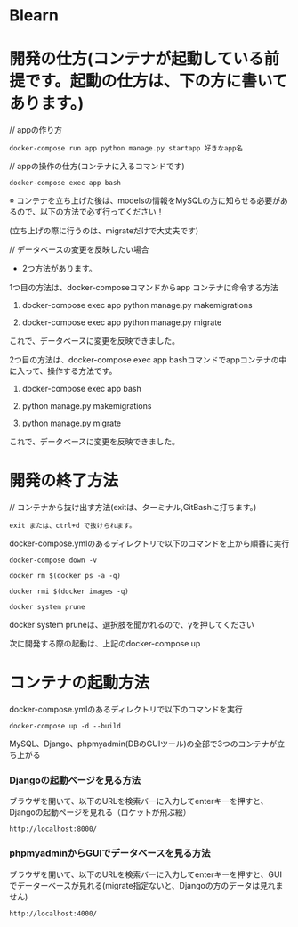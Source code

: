 # Blearn

# 開発の仕方(コンテナが起動している前提です。起動の仕方は、下の方に書いてあります。)

// appの作り方

` docker-compose run app python manage.py startapp 好きなapp名 `

// appの操作の仕方(コンテナに入るコマンドです)

` docker-compose exec app bash `

※ コンテナを立ち上げた後は、modelsの情報をMySQLの方に知らせる必要があるので、以下の方法で必ず行ってください！

(立ち上げの際に行うのは、migrateだけで大丈夫です)

// データベースの変更を反映したい場合

- 2つ方法があります。

1つ目の方法は、docker-composeコマンドからapp コンテナに命令する方法

1. docker-compose exec app python manage.py makemigrations

2. docker-compose exec app python manage.py migrate

これで、データベースに変更を反映できました。

2つ目の方法は、docker-compose exec app bashコマンドでappコンテナの中に入って、操作する方法です。

1. docker-compose exec app bash

2. python manage.py makemigrations

3. python manage.py migrate

これで、データベースに変更を反映できました。

# 開発の終了方法

// コンテナから抜け出す方法(exitは、ターミナル,GitBashに打ちます。)

`exit または、ctrl+d で抜けられます。`

docker-compose.ymlのあるディレクトリで以下のコマンドを上から順番に実行

` docker-compose down -v `

` docker rm $(docker ps -a -q) `

` docker rmi $(docker images -q) `

` docker system prune `

docker system pruneは、選択肢を聞かれるので、yを押してください

次に開発する際の起動は、上記のdocker-compose up

# コンテナの起動方法

docker-compose.ymlのあるディレクトリで以下のコマンドを実行

` docker-compose up -d --build `

MySQL、Django、phpmyadmin(DBのGUIツール)の全部で3つのコンテナが立ち上がる

### Djangoの起動ページを見る方法

ブラウザを開いて、以下のURLを検索バーに入力してenterキーを押すと、Djangoの起動ページを見れる（ロケットが飛ぶ絵）

`http://localhost:8000/ `


### phpmyadminからGUIでデータベースを見る方法

ブラウザを開いて、以下のURLを検索バーに入力してenterキーを押すと、GUIでデーターベースが見れる(migrate指定ないと、Djangoの方のデータは見れません)

` http://localhost:4000/ `

